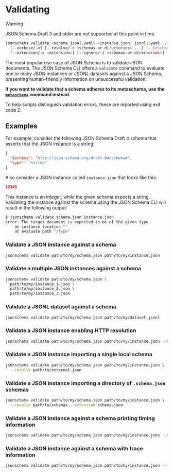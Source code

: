 Validating
==========

> [!WARNING]
> JSON Schema Draft 3 and older are not supported at this point in time.

```sh
jsonschema validate <schema.json|.yaml> <instance.json|.jsonl|.yaml...> [--http/-h]
  [--verbose/-v] [--resolve/-r <schemas-or-directories> ...] [--benchmark/-b]
  [--extension/-e <extension>] [--ignore/-i <schemas-or-directories>] [--trace/-t]
```

The most popular use case of JSON Schema is to validate JSON documents. The
JSON Schema CLI offers a `validate` command to evaluate one or many JSON
instances or JSONL datasets against a JSON Schema, presenting human-friendly
information on unsuccessful validation.

**If you want to validate that a schema adheres to its metaschema, use the
[`metaschema`](./metaschema.markdown) command instead.**

To help scripts distinguish validation errors, these are reported using exit
code 2.

Examples
--------

For example, consider the following JSON Schema Draft 4 schema that asserts
that the JSON instance is a string:

```json
{
  "$schema": "http://json-schema.org/draft-04/schema#",
  "type": "string"
}
```

Also consider a JSON instance called `instance.json` that looks like this:

```json
12345
```

This instance is an integer, while the given schema expects a string.
Validating the instance against the schema using the JSON Schema CLI will
result in the following output:

```sh
$ jsonschema validate schema.json instance.json
error: The target document is expected to be of the given type
    at instance location ""
    at evaluate path "/type"
```

### Validate a JSON instance against a schema

```sh
jsonschema validate path/to/my/schema.json path/to/my/instance.json
```

### Validate a multiple JSON instances against a schema

```sh
jsonschema validate path/to/my/schema.json \
  path/to/my/instance_1.json \
  path/to/my/instance_2.json \
  path/to/my/instance_3.json
```

### Validate a JSONL dataset against a schema

```sh
jsonschema validate path/to/my/schema.json path/to/my/dataset.jsonl
```

### Validate a JSON instance enabling HTTP resolution

```sh
jsonschema validate path/to/my/schema.json path/to/my/instance.json --http
```

### Validate a JSON instance importing a single local schema

```sh
jsonschema validate path/to/my/schema.json path/to/my/instance.json \
  --resolve path/to/external.json
```

### Validate a JSON instance importing a directory of `.schema.json` schemas

```sh
jsonschema validate path/to/my/schema.json path/to/my/instance.json \
  --resolve path/to/schemas --extension schema.json
```

### Validate a JSON instance against a schema printing timing information

```sh
jsonschema validate path/to/my/schema.json path/to/my/instance.json --benchmark
```

### Validate a JSON instance against a schema with trace information

```sh
jsonschema validate path/to/my/schema.json path/to/my/instance.json --trace
```
